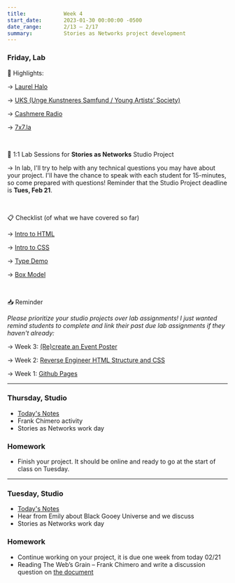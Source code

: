 ```yaml
---
title:            Week 4
start_date:       2023-01-30 00:00:00 -0500
date_range:       2/13 – 2/17
summary:          Stories as Networks project development
---
```


### Friday, Lab

🪩 Highlights:

→ [Laurel Halo](https://www.laurelhalo.com/)

→ [UKS (Unge Kunstneres Samfund / Young Artists’ Society)](https://www.uks.no/)

→ [Cashmere Radio](https://cashmereradio.com/listen/)

→ [7x7.la](http://7x7.la/)

<br />

💬 1:1 Lab Sessions for **Stories as Networks** Studio Project

→ In lab, I'll try to help with any technical questions you may have about your project. I'll have the chance to speak with each student for 15-minutes, so come prepared with questions! Reminder that the Studio Project deadline is **Tues, Feb 21**. 

<br />

📋 Checklist (of what we have covered so far)

→ [Intro to HTML](https://core-interaction.github.io/lab/html/)

→ [Intro to CSS](https://core-interaction.github.io/lab/css/)

→ [Type Demo](http://arts21.labud.nyc/assets/demos/type-demo/index.html)

→ [Box Model](https://core-interaction.github.io/lab/box-model/)

<br />

📥 Reminder

_Please prioritize your studio projects over lab assignments! I just wanted remind students to complete and link their past due lab assignments if they haven't already:_

→ Week 3: [(Re)create an Event Poster](https://www.dropbox.com/scl/fi/pr31kbwk14nakp6hyc0fs/Week-3-Assignment_-Re-create-an-Event-Poster..paper?dl=0&rlkey=vd3lwxu8elaugi54xfu4nsged#:uid=066960994232906141883216&h2=Assignment-3:-Recreate-Event-P)

→ Week 2: [Reverse Engineer HTML Structure and CSS](https://www.dropbox.com/scl/fi/94gog7vlq902fpb6xzclg/Week-2-Assignment_-Reverse-Engineer-HTML-Structure-and-CSS.paper?dl=0&rlkey=mkc69xl6kwruc92nfcxexpjrz#:uid=066960994232906141883216&h2=Assignment-2:-Reverse-Engineer)

→ Week 1: [Github Pages](https://www.dropbox.com/scl/fi/kyhmxtpxrn1g75ku7dft7/GitHub-Account-and-Github-Pages.paper?dl=0&rlkey=3ksfxn0zvuygrd6b25dprwr05#:uid=962607739886937344400401&h2=Github-Pages)

---

### Thursday, Studio

- [Today's Notes](https://paper.dropbox.com/doc/Parsons-Core-Interaction-S23-Week-4-Class-2-Notes--ByxRyQZE245O4VuwQujstPb3AQ-pNC2EiXBLvtUxUHxO2xsK)
- Frank Chimero activity
- Stories as Networks work day

### Homework
- Finish your project. It should be online and ready to go at the start of class on Tuesday.

---

### Tuesday, Studio

- [Today's Notes](https://paper.dropbox.com/doc/Parsons-Core-Interaction-S23-Week-4-Class-1-Notes--ByqXHmOSq7xgSuhTxPs0NLvmAQ-WQfTFOv1sDmhiPizVgzcx)
- Hear from Emily about Black Gooey Universe and we discuss
- Stories as Networks work day

### Homework
- Continue working on your project, it is due one week from today 02/21
- Reading The Web&rsquo;s Grain – Frank Chimero and write a discussion question on [the document](https://paper.dropbox.com/doc/Parsons-Core-Interaction-S23-Reading-Reflections--BxHeyWrniW2rJzD4_C7pN4teAQ-xcAaUIV4Syfp3zmAR7IMi)

